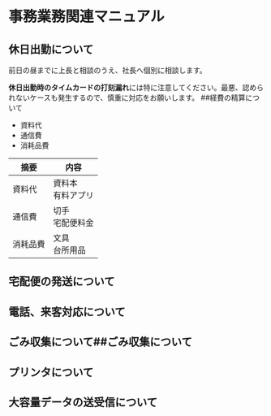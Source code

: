 # 事務業務関連マニュアル
## 休日出勤について
前日の昼までに上長と相談のうえ、社長へ個別に相談します。

**休日出勤時のタイムカードの打刻漏れ**には特に注意してください。最悪、認められないケースも発生するので、慎重に対応をお願いします。
##経費の精算について
- 資料代
- 通信費
- 消耗品費

|摘要  |内容
|--|--
|資料代  |資料本<br>有料アプリ
|通信費  |切手<br>宅配便料金
|消耗品費  |文具<br>台所用品

## 宅配便の発送について
## 電話、来客対応について
## ごみ収集について##ごみ収集について
## プリンタについて
## 大容量データの送受信について
